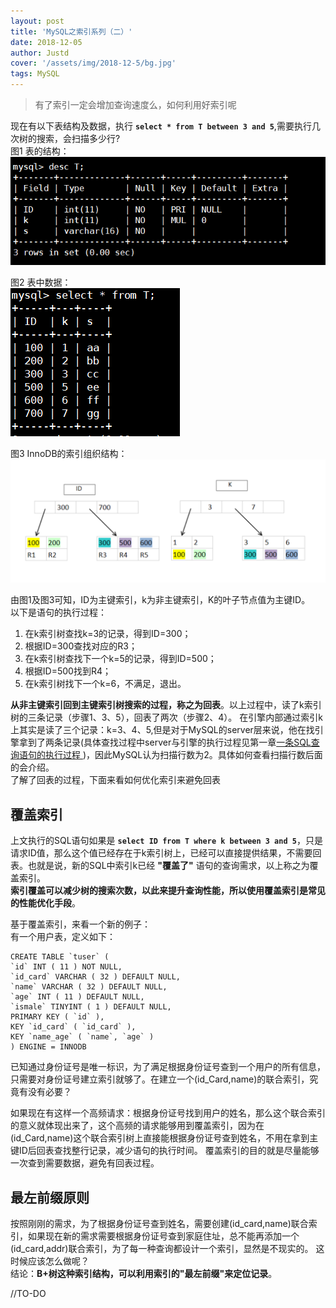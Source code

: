 ```yaml
---
layout: post
title: 'MySQL之索引系列（二）'
date: 2018-12-05
author: Justd
cover: '/assets/img/2018-12-5/bg.jpg'
tags: MySQL   
---
```

>有了索引一定会增加查询速度么，如何利用好索引呢    

现在有以下表结构及数据，执行 **`select * from T between 3 and 5`**,需要执行几次树的搜索，会扫描多少行?   
图1    表的结构：   
![表结构](/assets/img/2018-12-5/descT.png)     

图2    表中数据：     
![表中数据](/assets/img/2018-12-5/dataT.png)   

图3    InnoDB的索引组织结构：    
![InnoDB的索引组织结构](/assets/img/2018-12-5/InnoDB.png)    

由图1及图3可知，ID为主键索引，k为非主键索引，K的叶子节点值为主键ID。    
以下是语句的执行过程：   
1. 在k索引树查找k=3的记录，得到ID=300；
2. 根据ID=300查找对应的R3；
3. 在k索引树查找下一个k=5的记录，得到ID=500；   
4. 根据ID=500找到R4；
5. 在k索引树找下一个k=6，不满足，退出。
   
**从非主键索引回到主键索引树搜索的过程，称之为回表**。以上过程中，读了k索引树的三条记录（步骤1、3、5），回表了两次（步骤2、4）。
在引擎内部通过索引k上其实是读了三个记录：k=3、4、5,但是对于MySQL的server层来说，他在找引擎拿到了两条记录(具体查找过程中server与引擎的执行过程见第一章[一条SQL查询语句的执行过程
](https://yuge.ml/2018/11/14/MySQL-select.html))，因此MySQL认为扫描行数为2。具体如何查看扫描行数后面的会介绍。  
了解了回表的过程，下面来看如何优化索引来避免回表   

## 覆盖索引  
上文执行的SQL语句如果是 **`select ID from T where k between 3 and 5`**，只是请求ID值，那么这个值已经存在于k索引树上，已经可以直接提供结果，不需要回表。也就是说，新的SQL中索引k已经 **"覆盖了"** 语句的查询需求，以上称之为覆盖索引。   
**索引覆盖可以减少树的搜索次数，以此来提升查询性能，所以使用覆盖索引是常见的性能优化手段**。    

基于覆盖索引，来看一个新的例子：   
有一个用户表，定义如下：    
``` mysql
CREATE TABLE `tuser` (
`id` INT ( 11 ) NOT NULL,
`id_card` VARCHAR ( 32 ) DEFAULT NULL,
`name` VARCHAR ( 32 ) DEFAULT NULL,
`age` INT ( 11 ) DEFAULT NULL,
`ismale` TINYINT ( 1 ) DEFAULT NULL,
PRIMARY KEY ( `id` ),
KEY `id_card` ( `id_card` ),
KEY `name_age` ( `name`, `age` ) 
) ENGINE = INNODB
``` 
已知通过身份证号是唯一标识，为了满足根据身份证号查到一个用户的所有信息，只需要对身份证号建立索引就够了。在建立一个(id_Card,name)的联合索引，究竟有没有必要？       

如果现在有这样一个高频请求：根据身份证号找到用户的姓名，那么这个联合索引的意义就体现出来了，这个高频的请求能够用到覆盖索引，因为在(id_Card,name)这个联合索引树上直接能根据身份证号查到姓名，不用在拿到主键ID后回表查找整行记录，减少语句的执行时间。
覆盖索引的目的就是尽量能够一次查到需要数据，避免有回表过程。          

## 最左前缀原则    
按照刚刚的需求，为了根据身份证号查到姓名，需要创建(id_card,name)联合索引，如果现在新的需求需要根据身份证号查到家庭住址，总不能再添加一个(id_card,addr)联合索引，为了每一种查询都设计一个索引，显然是不现实的。 这时候应该怎么做呢？     
结论：**B+树这种索引结构，可以利用索引的"最左前缀"来定位记录**。   

//TO-DO


   